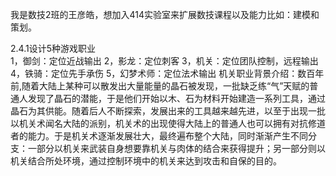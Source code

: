 我是数技2班的王彦皓，想加入414实验室来扩展数技课程以及能力比如：建模和策划。

2.4.1设计5种游戏职业  
1，御剑：定位近战输出
2，影龙：定位刺客
3，机关：定位团队控制，远程输出
4，铁骑：定位先手承伤
5，幻梦术师：定位法术输出
机关职业背景介绍：数百年前,随着大陆上某种可以散发出大量能量的晶石被发现，一批缺乏练“气”天赋的普通人发现了晶石的潜能，于是他们开始以木、石为材料开始建造一系列工具，通过晶石为其供能。随着后人不断探索，发展出来的工具越来越先进，以至于出现一批以机关术闻名大陆的派别，机关术的出现使得大陆上的普通人也可以拥有对抗修道者的能力。于是机关术逐渐发展壮大，最终遍布整个大陆，同时渐渐产生不同分支：一部分以机关来武装自身想要靠机关与肉体的结合来获得提升；另一部分则以机关结合所处环境，通过控制环境中的机关来达到攻击和自保的目的。
